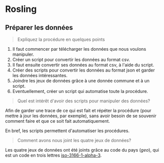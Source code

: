 # Rosling

## Préparer les données

> Expliquez la procédure en quelques points

1. Il faut commencer par télécharger les données que nous voulons manipuler. 
2. Créer un script pour convertir les données au format csv.
3. Il faut ensuite convertir ses données au format csv, à l'aide du script.
4. Créer des scripts pour convertir les données au format json et garder les données intéressantes.
5. Joindre les jeux de données grâce à une donnée commune et à un script.
6. Eventuellement, créer un script qui automatise toute la procédure.

> Quel est intérêt d'avoir des scripts pour manipuler des données?

Afin de garder une trace de ce qui est fait et répéter la procédure (pour mettre à jour les données, par exemple), sans avoir besoin de se souvenir comment faire et que ce soit fait automatiquement. 

En bref, les scripts permettent d'automatiser les procédures.

> Comment avons nous joint les quatre jeux de données?

Les quatre jeux de données ont été joints grâce au code du pays (*geo*), qui est un code en trois lettres [iso-3166-1-alpha-3](https://en.wikipedia.org/wiki/ISO_3166-1_alpha-3).

